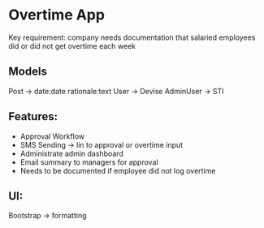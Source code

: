# Overtime App

Key requirement: company needs documentation that salaried employees did or did not get overtime each week

## Models 

Post -> date:date rationale:text
User -> Devise
AdminUser -> STI 

## Features: 
- Approval Workflow
- SMS Sending -> lin to approval or overtime input 
- Administrate admin dashboard
- Email summary to managers for approval 
- Needs to be documented if employee did not log overtime 

## UI: 
Bootstrap -> formatting


